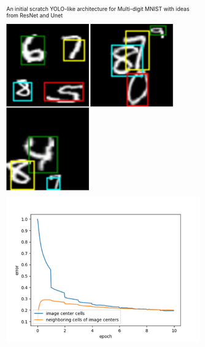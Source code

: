 An initial scratch YOLO-like architecture for Multi-digit MNIST with ideas from ResNet and Unet



![](assets/images/saved_img1.png)
![](assets/images/saved_img2.png)
![](assets/images/saved_img3.png)




![](assets/figures/error.png)

	